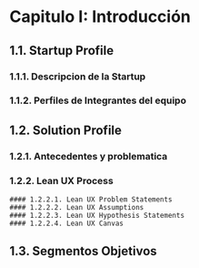 # Capitulo I: Introducción

## 1.1. Startup Profile
  ### 1.1.1. Descripcion de la Startup
  ### 1.1.2. Perfiles de Integrantes del equipo
## 1.2. Solution Profile
  ### 1.2.1. Antecedentes y problematica
  ### 1.2.2. Lean UX Process
    #### 1.2.2.1. Lean UX Problem Statements
    #### 1.2.2.2. Lean UX Assumptions
    #### 1.2.2.3. Lean UX Hypothesis Statements
    #### 1.2.2.4. Lean UX Canvas
## 1.3. Segmentos Objetivos
